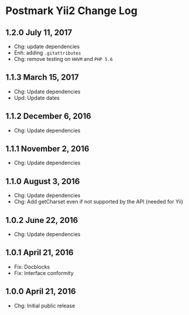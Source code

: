 Postmark Yii2 Change Log
========================


1.2.0 July 11, 2017
-------------------

 * Chg: update dependencies
 * Enh: adding `.gitattributes`
 * Chg: remove testing on `HHVM` and `PHP 5.6`

1.1.3 March 15, 2017
--------------------

 * Chg: Update dependencies
 * Upd: Update dates
 
1.1.2 December 6, 2016
----------------------

 * Chg: Update dependencies

1.1.1 November 2, 2016
----------------------

 * Chg: Update dependencies

1.1.0 August 3, 2016
--------------------

 * Chg: Update dependencies
 * Chg: Add getCharset even if not supported by the API (needed for Yii)

1.0.2 June 22, 2016
-------------------

 * Chg: Update dependencies

1.0.1 April 21, 2016
--------------------

 * Fix: Docblocks
 * Fix: Interface conformity

1.0.0 April 21, 2016
--------------------

 * Chg: Initial public release
